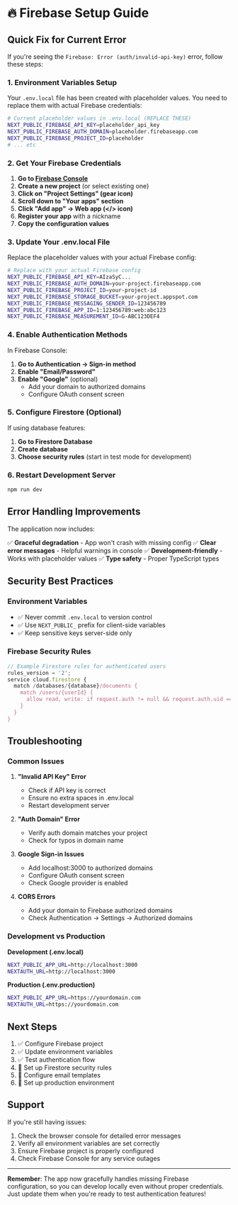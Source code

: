 # 🔥 Firebase Setup Guide

## Quick Fix for Current Error

If you're seeing the `Firebase: Error (auth/invalid-api-key)` error, follow these steps:

### 1. Environment Variables Setup

Your `.env.local` file has been created with placeholder values. You need to replace them with actual Firebase credentials:

```bash
# Current placeholder values in .env.local (REPLACE THESE)
NEXT_PUBLIC_FIREBASE_API_KEY=placeholder_api_key
NEXT_PUBLIC_FIREBASE_AUTH_DOMAIN=placeholder.firebaseapp.com
NEXT_PUBLIC_FIREBASE_PROJECT_ID=placeholder
# ... etc
```

### 2. Get Your Firebase Credentials

1. **Go to [Firebase Console](https://console.firebase.google.com/)**
2. **Create a new project** (or select existing one)
3. **Click on "Project Settings" (gear icon)**
4. **Scroll down to "Your apps" section**
5. **Click "Add app" → Web app (</> icon)**
6. **Register your app** with a nickname
7. **Copy the configuration values**

### 3. Update Your .env.local File

Replace the placeholder values with your actual Firebase config:

```bash
# Replace with your actual Firebase config
NEXT_PUBLIC_FIREBASE_API_KEY=AIzaSyC...
NEXT_PUBLIC_FIREBASE_AUTH_DOMAIN=your-project.firebaseapp.com
NEXT_PUBLIC_FIREBASE_PROJECT_ID=your-project-id
NEXT_PUBLIC_FIREBASE_STORAGE_BUCKET=your-project.appspot.com
NEXT_PUBLIC_FIREBASE_MESSAGING_SENDER_ID=123456789
NEXT_PUBLIC_FIREBASE_APP_ID=1:123456789:web:abc123
NEXT_PUBLIC_FIREBASE_MEASUREMENT_ID=G-ABC123DEF4
```

### 4. Enable Authentication Methods

In Firebase Console:
1. **Go to Authentication → Sign-in method**
2. **Enable "Email/Password"**
3. **Enable "Google"** (optional)
   - Add your domain to authorized domains
   - Configure OAuth consent screen

### 5. Configure Firestore (Optional)

If using database features:
1. **Go to Firestore Database**
2. **Create database**
3. **Choose security rules** (start in test mode for development)

### 6. Restart Development Server

```bash
npm run dev
```

## Error Handling Improvements

The application now includes:

✅ **Graceful degradation** - App won't crash with missing config
✅ **Clear error messages** - Helpful warnings in console
✅ **Development-friendly** - Works with placeholder values
✅ **Type safety** - Proper TypeScript types

## Security Best Practices

### Environment Variables
- ✅ Never commit `.env.local` to version control
- ✅ Use `NEXT_PUBLIC_` prefix for client-side variables
- ✅ Keep sensitive keys server-side only

### Firebase Security Rules
```javascript
// Example Firestore rules for authenticated users
rules_version = '2';
service cloud.firestore {
  match /databases/{database}/documents {
    match /users/{userId} {
      allow read, write: if request.auth != null && request.auth.uid == userId;
    }
  }
}
```

## Troubleshooting

### Common Issues

1. **"Invalid API Key" Error**
   - Check if API key is correct
   - Ensure no extra spaces in .env.local
   - Restart development server

2. **"Auth Domain" Error**
   - Verify auth domain matches your project
   - Check for typos in domain name

3. **Google Sign-in Issues**
   - Add localhost:3000 to authorized domains
   - Configure OAuth consent screen
   - Check Google provider is enabled

4. **CORS Errors**
   - Add your domain to Firebase authorized domains
   - Check Authentication → Settings → Authorized domains

### Development vs Production

**Development (.env.local)**
```bash
NEXT_PUBLIC_APP_URL=http://localhost:3000
NEXTAUTH_URL=http://localhost:3000
```

**Production (.env.production)**
```bash
NEXT_PUBLIC_APP_URL=https://yourdomain.com
NEXTAUTH_URL=https://yourdomain.com
```

## Next Steps

1. ✅ Configure Firebase project
2. ✅ Update environment variables
3. ✅ Test authentication flow
4. 🔄 Set up Firestore security rules
5. 🔄 Configure email templates
6. 🔄 Set up production environment

## Support

If you're still having issues:
1. Check the browser console for detailed error messages
2. Verify all environment variables are set correctly
3. Ensure Firebase project is properly configured
4. Check Firebase Console for any service outages

---

**Remember**: The app now gracefully handles missing Firebase configuration, so you can develop locally even without proper credentials. Just update them when you're ready to test authentication features!